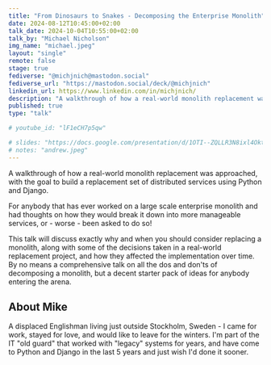 ```yaml
---
title: "From Dinosaurs to Snakes - Decomposing the Enterprise Monolith"
date: 2024-08-12T10:45:00+02:00
talk_date: 2024-10-04T10:55:00+02:00
talk_by: "Michael Nicholson"
img_name: "michael.jpeg"
layout: "single"
remote: false
stage: true
fediverse: "@michjnich@mastodon.social"
fediverse_url: "https://mastodon.social/deck/@michjnich"
linkedin_url: https://www.linkedin.com/in/michjnich/
description: "A walkthrough of how a real-world monolith replacement was approached, with the goal to build a replacement set of distributed services using Python and Django. "
published: true
type: "talk"

# youtube_id: "lF1eCH7p5qw"

# slides: "https://docs.google.com/presentation/d/1OTI--ZQLLR3N8ixl4OktEwbXfiau_0BNXicl_3j5uYc/edit?usp=sharing"
# notes: "andrew.jpeg"
---
```


A walkthrough of how a real-world monolith replacement was approached, with the goal to build a replacement set of distributed services using Python and Django.

For anybody that has ever worked on a large scale enterprise monolith and had thoughts on how they would break it down into more manageable services, or - worse - been asked to do so!

This talk will discuss exactly why and when you should consider replacing a monolith, along with some of the decisions taken in a real-world replacement project, and how they affected the implementation over time. By no means a comprehensive talk on all the dos and don'ts of decomposing a monolith, but a decent starter pack of ideas for anybody entering the arena.

## About Mike

A displaced Englishman living just outside Stockholm, Sweden - I came for work, stayed for love, and would like to leave for the winters. I'm part of the IT "old guard" that worked with "legacy" systems for years, and have come to Python and Django in the last 5 years and just wish I'd done it sooner. 


